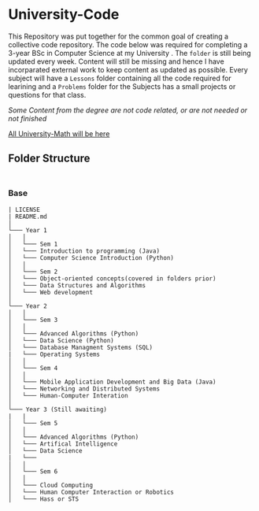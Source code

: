 # University-Code

This Repository was put together for the common goal of creating a collective code repository. The code below was required for completing a 3-year 
BSc in Computer Science at my University . The `folder` is still being updated every week. Content will still be missing and hence I have incorparated external work to keep content as updated as possible. Every subject will have a `Lessons` folder containing all the code required for learining and a `Problems` folder for the Subjects has a small projects or questions for that class.

_Some Content from the degree are not code related, or are not needed or not finished_ 

[All University-Math will be here](https://github.com/DylanPrinsloo/University-Math.git)

## **Folder Structure** <br><br>


### Base

```
| LICENSE
| README.md
│
└─── Year 1
│   │
│   └─── Sem 1
│   └─── Introduction to programming (Java)
│   └─── Computer Science Introduction (Python)
│   │
│   └─── Sem 2
│   └─── Object-oriented concepts(covered in folders prior)
│   └─── Data Structures and Algorithms
│   └─── Web development
│
└─── Year 2
│   │
│   └─── Sem 3
│   │
│   └─── Advanced Algorithms (Python)
│   └─── Data Science (Python)
│   └─── Database Managment Systems (SQL)
|   └─── Operating Systems
│   │
│   └─── Sem 4
│   │
│   └─── Mobile Application Development and Big Data (Java)
│   └─── Networking and Distributed Systems
│   └─── Human-Computer Interation
│
└─── Year 3 (Still awaiting)
|   |
│   └─── Sem 5
│   │
│   └─── Advanced Algorithms (Python)
│   └─── Artifical Intelligence
│   └─── Data Science
|   └─── 
│   │
│   └─── Sem 6
│   │
│   └─── Cloud Computing
│   └─── Human Computer Interaction or Robotics
│   └─── Hass or STS
```






